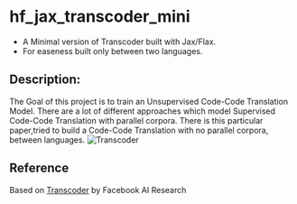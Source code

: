# hf_jax_transcoder_mini
- A Minimal version of Transcoder built with Jax/Flax.
- For easeness built only between two languages.   
## Description:
The Goal of this project is to train an Unsupervised Code-Code Translation Model. There are a lot of different approaches which model Supervised Code-Code Translation with parallel corpora. There is this particular paper,tried to build a Code-Code Translation with no parallel corpora, between languages.
![Transcoder](https://aws1.discourse-cdn.com/standard14/uploads/hellohellohello/original/2X/a/abdc2f1d4d9037e325e943c540cd358c1b8df380.png)

## Reference
Based on [Transcoder](https://arxiv.org/pdf/2006.03511.pdf) by Facebook AI Research

